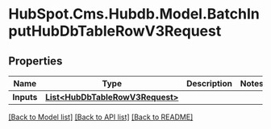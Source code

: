 # HubSpot.Cms.Hubdb.Model.BatchInputHubDbTableRowV3Request

## Properties

Name | Type | Description | Notes
------------ | ------------- | ------------- | -------------
**Inputs** | [**List&lt;HubDbTableRowV3Request&gt;**](HubDbTableRowV3Request.md) |  | 

[[Back to Model list]](../README.md#documentation-for-models) [[Back to API list]](../README.md#documentation-for-api-endpoints) [[Back to README]](../README.md)

